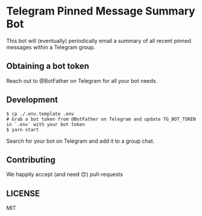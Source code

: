 # Telegram Pinned Message Summary Bot

This bot will (eventually) periodically email a summary of all recent pinned messages within a Telegram group.

## Obtaining a bot token

Reach out to @BotFather on Telegram for all your bot needs.

## Development

```
$ cp ./.env.template .env
# Grab a bot token from @BotFather on Telegram and update TG_BOT_TOKEN in `.env` with your bot token
$ yarn start
```

Search for your bot on Telegram and add it to a group chat.

## Contributing

We happily accept (and need 😊) pull-requests

## LICENSE

MIT

